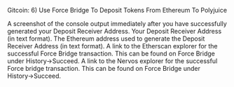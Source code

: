 Gitcoin: 6) Use Force Bridge To Deposit Tokens From Ethereum To Polyjuice

A screenshot of the console output immediately after you have successfully generated your Deposit Receiver Address.
Your Deposit Receiver Address (in text format).
The Ethereum address used to generate the Deposit Receiver Address (in text format).
A link to the Etherscan explorer for the successful Force Bridge transaction. This can be found on Force Bridge under History→Succeed.
A link to the Nervos explorer for the successful Force bridge transaction. This can be found on Force Bridge under History→Succeed.